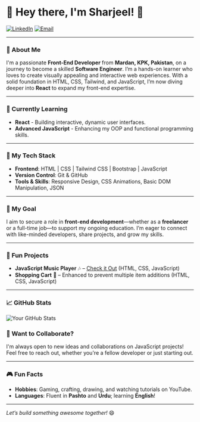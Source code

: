 # 🌟 Hey there, I'm Sharjeel! 🌟

[![LinkedIn](https://img.shields.io/badge/LinkedIn-Connect-blue?logo=linkedin&logoColor=white)](https://www.linkedin.com/in/yourlinkedinprofile) 
[![Email](https://img.shields.io/badge/Email-Contact-red?logo=gmail&logoColor=white)](mailto:sharjeelac@gmail.com)

---

### 👋 About Me
I'm a passionate **Front-End Developer** from **Mardan, KPK, Pakistan**, on a journey to become a skilled **Software Engineer**. I’m a hands-on learner who loves to create visually appealing and interactive web experiences. With a solid foundation in HTML, CSS, Tailwind, and JavaScript, I’m now diving deeper into **React** to expand my front-end expertise.

---

### 🌱 Currently Learning
- **React** - Building interactive, dynamic user interfaces.
- **Advanced JavaScript** - Enhancing my OOP and functional programming skills.

---

### 🚀 My Tech Stack
- **Frontend**: HTML | CSS | Tailwind CSS | Bootstrap | JavaScript
- **Version Control**: Git & GitHub
- **Tools & Skills**: Responsive Design, CSS Animations, Basic DOM Manipulation, JSON

---

### 💼 My Goal
I aim to secure a role in **front-end development**—whether as a **freelancer** or a full-time job—to support my ongoing education. I’m eager to connect with like-minded developers, share projects, and grow my skills.

---

### 🎯 Fun Projects
- **JavaScript Music Player** 🎶 – [Check it Out](https://github.com/yourrepo) (HTML, CSS, JavaScript)
- **Shopping Cart** 🛒 – Enhanced to prevent multiple item additions (HTML, CSS, JavaScript)

---

### 📈 GitHub Stats
![Your GitHub Stats](https://github-readme-stats.vercel.app/api?username=YourGitHubUsername&show_icons=true&hide_title=true&count_private=true&theme=radical)

### 🤔 Want to Collaborate?
I'm always open to new ideas and collaborations on JavaScript projects! Feel free to reach out, whether you're a fellow developer or just starting out.

---

### 🎮 Fun Facts
- **Hobbies**: Gaming, crafting, drawing, and watching tutorials on YouTube.
- **Languages**: Fluent in **Pashto** and **Urdu**; learning **English**!

---

*Let’s build something awesome together!* 😄
